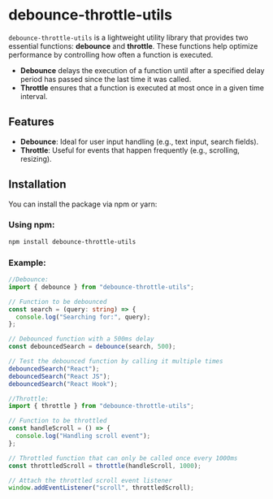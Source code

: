 # debounce-throttle-utils

`debounce-throttle-utils` is a lightweight utility library that provides two essential functions: **debounce** and **throttle**. These functions help optimize performance by controlling how often a function is executed.

- **Debounce** delays the execution of a function until after a specified delay period has passed since the last time it was called.
- **Throttle** ensures that a function is executed at most once in a given time interval.

## Features

- **Debounce**: Ideal for user input handling (e.g., text input, search fields).
- **Throttle**: Useful for events that happen frequently (e.g., scrolling, resizing).

## Installation

You can install the package via npm or yarn:

### Using npm:

```bash
npm install debounce-throttle-utils
```

### Example:

```ts
//Debounce:
import { debounce } from "debounce-throttle-utils";

// Function to be debounced
const search = (query: string) => {
  console.log("Searching for:", query);
};

// Debounced function with a 500ms delay
const debouncedSearch = debounce(search, 500);

// Test the debounced function by calling it multiple times
debouncedSearch("React");
debouncedSearch("React JS");
debouncedSearch("React Hook");

//Throttle:
import { throttle } from "debounce-throttle-utils";

// Function to be throttled
const handleScroll = () => {
  console.log("Handling scroll event");
};

// Throttled function that can only be called once every 1000ms
const throttledScroll = throttle(handleScroll, 1000);

// Attach the throttled scroll event listener
window.addEventListener("scroll", throttledScroll);
```
